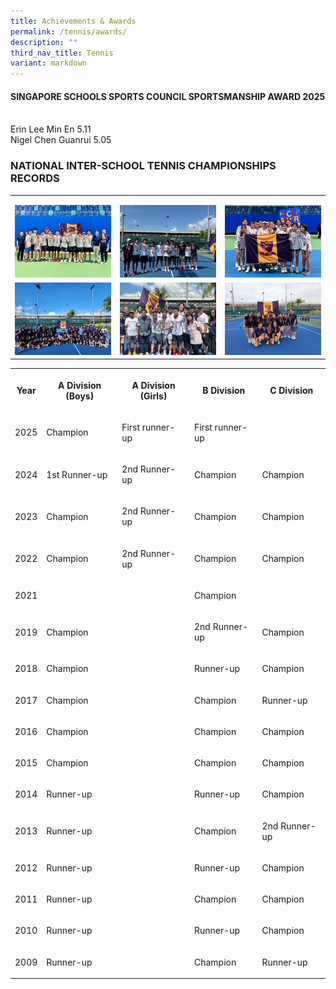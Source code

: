 ```yaml
---
title: Achievements & Awards
permalink: /tennis/awards/
description: ""
third_nav_title: Tennis
variant: markdown
---
```

<h4><strong>SINGAPORE SCHOOLS SPORTS COUNCIL SPORTSMANSHIP AWARD 2025</strong></h4>
<br>Erin Lee Min En 5.11
<br>Nigel Chen Guanrui 5.05

<h3>NATIONAL INTER-SCHOOL TENNIS CHAMPIONSHIPS RECORDS</h3>
<table style="minWidth: 75px">
<colgroup>
<col>
<col>
<col>
</colgroup>
<tbody>
<tr>
<td rowspan="1" colspan="1">
<p></p>
<div class="isomer-image-wrapper">
<img style="width: 100%" height="auto" width="100%" alt="" src="/images/CCA Sports/Tennis/1.jpg">
</div>
</td>
<td rowspan="1" colspan="1">
<p></p>
<div class="isomer-image-wrapper">
<img style="width: 100%" height="auto" width="100%" alt="" src="/images/CCA Sports/Tennis/2.jpg">
</div>
</td>
<td rowspan="1" colspan="1">
<p></p>
<div class="isomer-image-wrapper">
<img style="width: 100%" height="auto" width="100%" alt="" src="/images/CCA Sports/Tennis/3.jpg">
</div>
</td>
</tr>
<tr>
<td rowspan="1" colspan="1">
<div class="isomer-image-wrapper">
<img style="width: 100%" height="auto" width="100%" alt="" src="/images/CCA%20Sports/Tennis/b%20div%20team.jpeg">
</div>
</td>
<td rowspan="1" colspan="1">
<div class="isomer-image-wrapper">
<img style="width: 100%" height="auto" width="100%" alt="" src="/images/CCA%20Sports/Tennis/celebrating%20the%20win%20with%20our%20principal,%20senior%20admin,%20teachers%20and%20coaches.jpeg">
</div>
</td>
<td rowspan="1" colspan="1">
<div class="isomer-image-wrapper">
<img style="width: 100%" height="auto" width="100%" alt="" src="/images/CCA%20Sports/Tennis/team%20photos.jpeg">
</div>
</td>
</tr>
</tbody>
</table>
<table style="minWidth: 125px">
<colgroup>
<col>
<col>
<col>
<col>
<col>
</colgroup>
<tbody>
<tr>
<th rowspan="1" colspan="1">
<p>Year</p>
</th>
<th rowspan="1" colspan="1">
<p>A Division (Boys)</p>
</th>
<th rowspan="1" colspan="1">
<p>A Division (Girls)</p>
</th>
<th rowspan="1" colspan="1">
<p>B Division</p>
</th>
<th rowspan="1" colspan="1">
<p>C Division</p>
</th>
</tr>
<tr>
<td rowspan="1" colspan="1">
<p>2025</p>
</td>
<td rowspan="1" colspan="1">
<p>Champion&nbsp;</p>
</td>
<td rowspan="1" colspan="1">
<p>First runner-up</p>
</td>
<td rowspan="1" colspan="1">
<p>First runner-up</p>
</td>
<td rowspan="1" colspan="1">
<p></p>
</td>
</tr>
<tr>
<td rowspan="1" colspan="1">
<p>2024</p>
</td>
<td rowspan="1" colspan="1">
<p>1st Runner-up</p>
</td>
<td rowspan="1" colspan="1">
<p>2nd Runner-up</p>
</td>
<td rowspan="1" colspan="1">
<p>Champion</p>
</td>
<td rowspan="1" colspan="1">
<p>Champion</p>
</td>
</tr>
<tr>
<td rowspan="1" colspan="1">
<p>2023</p>
</td>
<td rowspan="1" colspan="1">
<p>Champion</p>
</td>
<td rowspan="1" colspan="1">
<p>2nd Runner-up</p>
</td>
<td rowspan="1" colspan="1">
<p>Champion</p>
</td>
<td rowspan="1" colspan="1">
<p>Champion</p>
</td>
</tr>
<tr>
<td rowspan="1" colspan="1">
<p>2022</p>
</td>
<td rowspan="1" colspan="1">
<p>Champion</p>
</td>
<td rowspan="1" colspan="1">
<p>2nd Runner-up</p>
</td>
<td rowspan="1" colspan="1">
<p>Champion</p>
</td>
<td rowspan="1" colspan="1">
<p>Champion</p>
</td>
</tr>
<tr>
<td rowspan="1" colspan="1">
<p>2021</p>
</td>
<td rowspan="1" colspan="1">
<p></p>
</td>
<td rowspan="1" colspan="1">
<p></p>
</td>
<td rowspan="1" colspan="1">
<p>Champion</p>
</td>
<td rowspan="1" colspan="1">
<p></p>
</td>
</tr>
<tr>
<td rowspan="1" colspan="1">
<p>2019</p>
</td>
<td rowspan="1" colspan="1">
<p>Champion</p>
</td>
<td rowspan="1" colspan="1">
<p></p>
</td>
<td rowspan="1" colspan="1">
<p>2nd Runner-up</p>
</td>
<td rowspan="1" colspan="1">
<p>Champion</p>
</td>
</tr>
<tr>
<td rowspan="1" colspan="1">
<p>2018</p>
</td>
<td rowspan="1" colspan="1">
<p>Champion</p>
</td>
<td rowspan="1" colspan="1">
<p></p>
</td>
<td rowspan="1" colspan="1">
<p>Runner-up</p>
</td>
<td rowspan="1" colspan="1">
<p>Champion</p>
</td>
</tr>
<tr>
<td rowspan="1" colspan="1">
<p>2017</p>
</td>
<td rowspan="1" colspan="1">
<p>Champion</p>
</td>
<td rowspan="1" colspan="1">
<p></p>
</td>
<td rowspan="1" colspan="1">
<p>Champion</p>
</td>
<td rowspan="1" colspan="1">
<p>Runner-up</p>
</td>
</tr>
<tr>
<td rowspan="1" colspan="1">
<p>2016</p>
</td>
<td rowspan="1" colspan="1">
<p>Champion</p>
</td>
<td rowspan="1" colspan="1">
<p></p>
</td>
<td rowspan="1" colspan="1">
<p>Champion</p>
</td>
<td rowspan="1" colspan="1">
<p>Champion</p>
</td>
</tr>
<tr>
<td rowspan="1" colspan="1">
<p>2015</p>
</td>
<td rowspan="1" colspan="1">
<p>Champion</p>
</td>
<td rowspan="1" colspan="1">
<p></p>
</td>
<td rowspan="1" colspan="1">
<p>Champion</p>
</td>
<td rowspan="1" colspan="1">
<p>Champion</p>
</td>
</tr>
<tr>
<td rowspan="1" colspan="1">
<p>2014</p>
</td>
<td rowspan="1" colspan="1">
<p>Runner-up</p>
</td>
<td rowspan="1" colspan="1">
<p></p>
</td>
<td rowspan="1" colspan="1">
<p>Runner-up</p>
</td>
<td rowspan="1" colspan="1">
<p>Champion</p>
</td>
</tr>
<tr>
<td rowspan="1" colspan="1">
<p>2013</p>
</td>
<td rowspan="1" colspan="1">
<p>Runner-up</p>
</td>
<td rowspan="1" colspan="1">
<p></p>
</td>
<td rowspan="1" colspan="1">
<p>Champion</p>
</td>
<td rowspan="1" colspan="1">
<p>2nd Runner-up</p>
</td>
</tr>
<tr>
<td rowspan="1" colspan="1">
<p>2012</p>
</td>
<td rowspan="1" colspan="1">
<p>Runner-up</p>
</td>
<td rowspan="1" colspan="1">
<p></p>
</td>
<td rowspan="1" colspan="1">
<p>Runner-up</p>
</td>
<td rowspan="1" colspan="1">
<p>Champion</p>
</td>
</tr>
<tr>
<td rowspan="1" colspan="1">
<p>2011</p>
</td>
<td rowspan="1" colspan="1">
<p>Runner-up</p>
</td>
<td rowspan="1" colspan="1">
<p></p>
</td>
<td rowspan="1" colspan="1">
<p>Champion</p>
</td>
<td rowspan="1" colspan="1">
<p>Champion</p>
</td>
</tr>
<tr>
<td rowspan="1" colspan="1">
<p>2010</p>
</td>
<td rowspan="1" colspan="1">
<p>Runner-up</p>
</td>
<td rowspan="1" colspan="1">
<p></p>
</td>
<td rowspan="1" colspan="1">
<p>Runner-up</p>
</td>
<td rowspan="1" colspan="1">
<p>Champion</p>
</td>
</tr>
<tr>
<td rowspan="1" colspan="1">
<p>2009</p>
</td>
<td rowspan="1" colspan="1">
<p>Runner-up</p>
</td>
<td rowspan="1" colspan="1">
<p></p>
</td>
<td rowspan="1" colspan="1">
<p>Champion</p>
</td>
<td rowspan="1" colspan="1">
<p>Runner-up</p>
</td>
</tr>
</tbody>
</table>
<p></p>